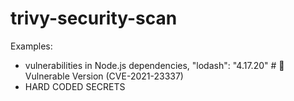 # trivy-security-scan

Examples: 
- vulnerabilities in Node.js dependencies, "lodash": "4.17.20" # 🚨 Vulnerable Version (CVE-2021-23337)
- HARD CODED SECRETS